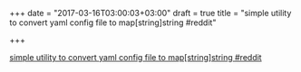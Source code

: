+++
date = "2017-03-16T03:00:03+03:00"
draft = true
title = "simple utility to convert yaml config file to map[string]string  #reddit"

+++

<p><a href="https://t.co/mJ6RfBkWSA">simple utility to convert yaml config file to map[string]string  #reddit</a></p>
